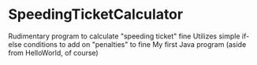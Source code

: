 # SpeedingTicketCalculator
Rudimentary program to calculate "speeding ticket" fine
Utilizes simple if-else conditions to add on "penalties" to fine
My first Java program (aside from HelloWorld, of course)
